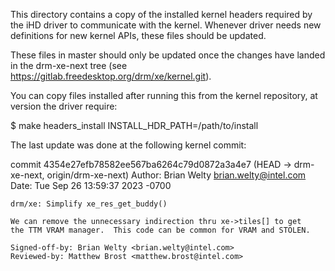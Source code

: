 This directory contains a copy of the installed kernel headers
required by the iHD driver to communicate with the kernel.
Whenever driver needs new definitions for new kernel
APIs, these files should be updated.

These files in master should only be updated once the changes have landed
in the drm-xe-next tree (see https://gitlab.freedesktop.org/drm/xe/kernel.git).

You can copy files installed after running this from the kernel
repository, at version the driver require:

$ make headers_install INSTALL_HDR_PATH=/path/to/install

The last update was done at the following kernel commit:

commit 4354e27efb78582ee567ba6264c79d0872a3a4e7 (HEAD -> drm-xe-next, origin/drm-xe-next)
Author: Brian Welty <brian.welty@intel.com>
Date:   Tue Sep 26 13:59:37 2023 -0700

    drm/xe: Simplify xe_res_get_buddy()

    We can remove the unnecessary indirection thru xe->tiles[] to get
    the TTM VRAM manager.  This code can be common for VRAM and STOLEN.

    Signed-off-by: Brian Welty <brian.welty@intel.com>
    Reviewed-by: Matthew Brost <matthew.brost@intel.com>